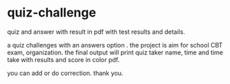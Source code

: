 # quiz-challenge
quiz and answer with result in pdf with test results and details.

a quiz challenges with an answers option . the project is aim for school CBT exam, organization. the final output will print quiz taker name, time and time take with results and score in color pdf. 

you can add or do correction. thank you.

